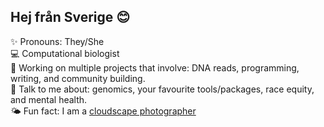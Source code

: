 ## Hej från Sverige 😊

✨ Pronouns: They/She <br>
💻 Computational biologist <br>
🌟 Working on multiple projects that involve: DNA reads, programming, writing, and community building. <br>
💬 Talk to me about: genomics, your favourite tools/packages, race equity, and mental health. <br>
🌤 Fun fact: I am a [cloudscape photographer](https://www.flickr.com/photos/nazeefafatima/albums/72157630074604590)
